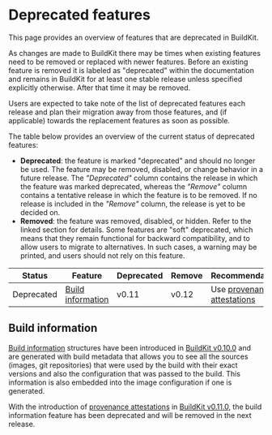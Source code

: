 # Deprecated features

This page provides an overview of features that are deprecated in BuildKit.

As changes are made to BuildKit there may be times when existing features need
to be removed or replaced with newer features. Before an existing feature is
removed it is labeled as "deprecated" within the documentation and remains in
BuildKit for at least one stable release unless specified explicitly otherwise.
After that time it may be removed.

Users are expected to take note of the list of deprecated features each release
and plan their migration away from those features, and (if applicable) towards
the replacement features as soon as possible.

The table below provides an overview of the current status of deprecated
features:

- **Deprecated**: the feature is marked "deprecated" and should no longer be
  used. The feature may be removed, disabled, or change behavior in a future
  release. The _"Deprecated"_ column contains the release in which the feature
  was marked deprecated, whereas the _"Remove"_ column contains a tentative
  release in which the feature is to be removed. If no release is included in
  the _"Remove"_ column, the release is yet to be decided on.
- **Removed**: the feature was removed, disabled, or hidden. Refer to the linked
  section for details. Some features are "soft" deprecated, which means that
  they remain functional for backward compatibility, and to allow users to
  migrate to alternatives. In such cases, a warning may be printed, and users
  should not rely on this feature.

| Status     | Feature                                 | Deprecated | Remove | Recommendation                                                   |
|------------|-----------------------------------------|------------|--------|------------------------------------------------------------------|
| Deprecated | [Build information](#build-information) | v0.11      | v0.12  | Use [provenance attestations](./attestations/slsa-provenance.md) |

## Build information

[Build information](https://github.com/moby/buildkit/blob/v0.11/docs/buildinfo.md)
structures have been introduced in [BuildKit v0.10.0](https://github.com/moby/buildkit/releases/tag/v0.10.0)
and are generated with build metadata that allows you to see all the sources
(images, git repositories) that were used by the build with their exact
versions and also the configuration that was passed to the build. This
information is also embedded into the image configuration if one is generated.

With the introduction of [provenance attestations](./attestations/slsa-provenance.md)
in [BuildKit v0.11.0](https://github.com/moby/buildkit/releases/tag/v0.11.0),
the build information feature has been deprecated and will be removed in the
next release.
